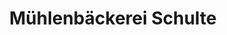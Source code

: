 ---
title: "Mühlen­­­bäckerei Schulte"
url: /eslohe-sauerland/muehlenbaeckerei-schulte/
shop: Bäckerei
---